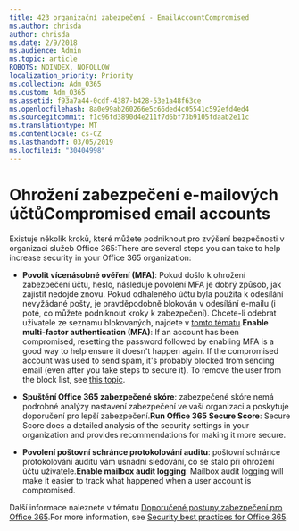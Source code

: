 ```yaml
---
title: 423 organizační zabezpečení - EmailAccountCompromised
ms.author: chrisda
author: chrisda
ms.date: 2/9/2018
ms.audience: Admin
ms.topic: article
ROBOTS: NOINDEX, NOFOLLOW
localization_priority: Priority
ms.collection: Adm_O365
ms.custom: Adm_O365
ms.assetid: f93a7a44-0cdf-4387-b428-53e1a48f63ce
ms.openlocfilehash: 8a0e99ab260266e5c66ded4c05541c592efd4ed4
ms.sourcegitcommit: f1c96fd3890d4e211f7d6bf73b9105fdaab2e11c
ms.translationtype: MT
ms.contentlocale: cs-CZ
ms.lasthandoff: 03/05/2019
ms.locfileid: "30404998"
---
```

# <a name="compromised-email-accounts"></a><span data-ttu-id="141b1-102">Ohrožení zabezpečení e-mailových účtů</span><span class="sxs-lookup"><span data-stu-id="141b1-102">Compromised email accounts</span></span>

<span data-ttu-id="141b1-103">Existuje několik kroků, které můžete podniknout pro zvýšení bezpečnosti v organizaci služeb Office 365:</span><span class="sxs-lookup"><span data-stu-id="141b1-103">There are several steps you can take to help increase security in your Office 365 organization:</span></span>
  
- <span data-ttu-id="141b1-p101">**Povolit vícenásobné ověření (MFA)**: Pokud došlo k ohrožení zabezpečení účtu, heslo, následuje povolení MFA je dobrý způsob, jak zajistit nedojde znovu. Pokud odhaleného účtu byla použita k odesílání nevyžádané pošty, je pravděpodobně blokován v odesílání e-mailu (i poté, co můžete podniknout kroky k zabezpečení). Chcete-li odebrat uživatele ze seznamu blokovaných, najdete v [tomto tématu](https://technet.microsoft.com/library/ms.exch.eac.actioncenter.aspx).</span><span class="sxs-lookup"><span data-stu-id="141b1-p101">**Enable multi-factor authentication (MFA)**: If an account has been compromised, resetting the password followed by enabling MFA is a good way to help ensure it doesn't happen again. If the compromised account was used to send spam, it's probably blocked from sending email (even after you take steps to secure it). To remove the user from the block list, see [this topic](https://technet.microsoft.com/library/ms.exch.eac.actioncenter.aspx).</span></span>
    
- <span data-ttu-id="141b1-107">**Spuštění Office 365 zabezpečené skóre**: zabezpečené skóre nemá podrobné analýzy nastavení zabezpečení ve vaší organizaci a poskytuje doporučení pro lepší zabezpečení.</span><span class="sxs-lookup"><span data-stu-id="141b1-107">**Run Office 365 Secure Score**: Secure Score does a detailed analysis of the security settings in your organization and provides recommendations for making it more secure.</span></span>
    
- <span data-ttu-id="141b1-108">**Povolení poštovní schránce protokolování auditu**: poštovní schránce protokolování auditu vám usnadní sledování, co se stalo při ohrožení účtu uživatele.</span><span class="sxs-lookup"><span data-stu-id="141b1-108">**Enable mailbox audit logging**: Mailbox audit logging will make it easier to track what happened when a user account is compromised.</span></span>
    
<span data-ttu-id="141b1-109">Další informace naleznete v tématu [Doporučené postupy zabezpečení pro Office 365](https://support.office.com/article/9295e396-e53d-49b9-ae9b-0b5828cdedc3.aspx).</span><span class="sxs-lookup"><span data-stu-id="141b1-109">For more information, see [Security best practices for Office 365](https://support.office.com/article/9295e396-e53d-49b9-ae9b-0b5828cdedc3.aspx).</span></span>
  


